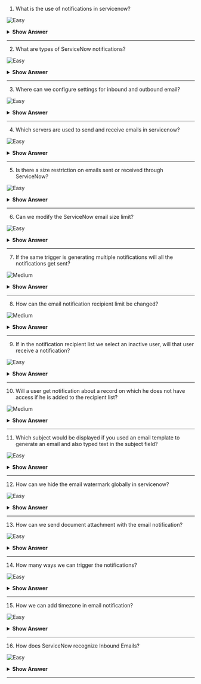 1. What is the use of notifications in servicenow? 

![Easy](https://github.com/revaturelabs/interviewquestions/blob/dev/ComplexityTags/simple%20(2).svg)

<details><summary><b> Show Answer</b></summary>
  
<blockquote>
  
Users can be updated about the events that matters to them using notifications in servcienow.

</blockquote>
  
</details>

---

2. What are types of ServiceNow notifications? 

![Easy](https://github.com/revaturelabs/interviewquestions/blob/dev/ComplexityTags/simple%20(2).svg)

<details><summary><b> Show Answer</b></summary>
  
<blockquote>
  
Servicenow supports Emails, SMS, and Push Notifications.

</blockquote>
  
</details>

---

3. Where can we configure settings for inbound and outbound email?

![Easy](https://github.com/revaturelabs/interviewquestions/blob/dev/ComplexityTags/simple%20(2).svg)

<details><summary><b> Show Answer</b></summary>
  
<blockquote>
  
On the Email Properties page, we can configure settings for inbound and outbound email.

</blockquote>
  
</details>

---

4. Which servers are used to send and receive emails in servicenow?

![Easy](https://github.com/revaturelabs/interviewquestions/blob/dev/ComplexityTags/simple%20(2).svg)

<details><summary><b> Show Answer</b></summary>
  
<blockquote>
  
Servicnow uses an SMTP server to send emails and a POP3 server to receive emails.

</blockquote>
  
</details>

---

5. Is there a size restriction on emails sent or received through ServiceNow?

![Easy](https://github.com/revaturelabs/interviewquestions/blob/dev/ComplexityTags/simple%20(2).svg)

<details><summary><b> Show Answer</b></summary>
  
<blockquote>
  
For inbound (POP3) and outbound (SMTP) emails, the ServiceNow servers set a maximum total encoded email size of 75 MB and 25 MB, respectively. Emails larger than this are not accepted.

</blockquote>
  
</details>

---

6. Can we modify the ServiceNow email size limit?

![Easy](https://github.com/revaturelabs/interviewquestions/blob/dev/ComplexityTags/simple%20(2).svg)

<details><summary><b> Show Answer</b></summary>
  
<blockquote>
  
We cannot.You must use your own email infrastructure that supports larger emails if you want to change the email size restriction.

</blockquote>
  
</details>

---

7. If the same trigger is generating multiple notifications will all the notifications get sent?

![Medium](https://github.com/revaturelabs/interviewquestions/blob/dev/ComplexityTags/Medium%20(2).svg)

<details><summary><b> Show Answer</b></summary>
  
<blockquote>
  
No, In this case only one notification with higher weight will get sent and other notifications will get ignored.

</blockquote>
  
</details>

---

8. How can the email notification recipient limit be changed?

![Medium](https://github.com/revaturelabs/interviewquestions/blob/dev/ComplexityTags/Medium%20(2).svg)

<details><summary><b> Show Answer</b></summary>
  
<blockquote>
  
by modifying the glide.email.smtp.max recipients system property.

</blockquote>
  
</details>

---

9. If in the notification recipient list we select an inactive user, will that user receive a notification?

![Easy](https://github.com/revaturelabs/interviewquestions/blob/dev/ComplexityTags/simple%20(2).svg)

<details><summary><b> Show Answer</b></summary>
  
<blockquote>
  
No. An inactive user will not receive the notification.

</blockquote>
  
</details>

---

10. Will a user get notification about a record on which he does not have access if he is added to the recipient list?

![Medium](https://github.com/revaturelabs/interviewquestions/blob/dev/ComplexityTags/Medium%20(2).svg)

<details><summary><b> Show Answer</b></summary>
  
<blockquote>
  
As the system does not exclude the recipients based on access constraints, the user will be notified of the record event even if he does not have access to that record.

</blockquote>
  
</details>

---

11. Which subject would be displayed if you used an email template to generate an email and also typed text in the subject field?

![Easy](https://github.com/revaturelabs/interviewquestions/blob/dev/ComplexityTags/simple%20(2).svg)

<details><summary><b> Show Answer</b></summary>
  
<blockquote>
  
The text in the subject field will get displayed as it overrides the subject field of the email template.

</blockquote>
  
</details>

---

12. How can we hide the email watermark globally in servicenow?

![Easy](https://github.com/revaturelabs/interviewquestions/blob/dev/ComplexityTags/simple%20(2).svg)

<details><summary><b> Show Answer</b></summary>
  
<blockquote>
  
We have to create a new property inside sys_properties.list named glide.email.watermark.visible and have to set its value to false to hide the watermark globally. 
But the watermakr can only be hidden in HTML messages. The text version of the message will always have the watermark.

</blockquote>
  
</details>

--- 

13. How can we send document attachment with the email notification?

![Easy](https://github.com/revaturelabs/interviewquestions/blob/dev/ComplexityTags/simple%20(2).svg)

<details><summary><b> Show Answer</b></summary>
  
<blockquote>
  
To do this, we have two options. First, we can add a link to the attachments using a script or select the checkbox Include Attachments in Notification.

</blockquote>
  
</details>

--- 

14. How many ways we can trigger the notifications?

![Easy](https://github.com/revaturelabs/interviewquestions/blob/dev/ComplexityTags/simple%20(2).svg)

<details><summary><b> Show Answer</b></summary>
  
<blockquote>
  
We can trigger a notification by an event or we can insert or update a record.

</blockquote>
  
</details>

--- 

15. How we can add timezone in email notification?

![Easy](https://github.com/revaturelabs/interviewquestions/blob/dev/ComplexityTags/simple%20(2).svg)

<details><summary><b> Show Answer</b></summary>
  
<blockquote>
  
By setting glide.email.append.timezone to true, we can add the system time zone of the instance in outbound email notifications.

</blockquote>
  
</details>

--- 

16. How does ServiceNow recognize Inbound Emails?

![Easy](https://github.com/revaturelabs/interviewquestions/blob/dev/ComplexityTags/simple%20(2).svg)

<details><summary><b> Show Answer</b></summary>
  
<blockquote>
  
Via Watermark or InReplyTo email header. If These are not present, ServiceNow recognizes an email containing a prefix in the subject line.

</blockquote>
  
</details>

--- 
